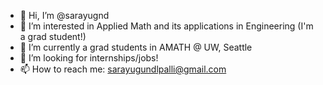 - 👋 Hi, I’m @sarayugnd
- 👀 I’m interested in Applied Math and its applications in Engineering (I'm a grad student!)
- 🌱 I’m currently a grad students in AMATH @ UW, Seattle
- 💞️ I’m looking for internships/jobs!
- 📫 How to reach me: sarayugundlpalli@gmail.com

<!---
sarayugnd/sarayugnd is a ✨ special ✨ repository because its `README.md` (this file) appears on your GitHub profile.
You can click the Preview link to take a look at your changes.
--->
